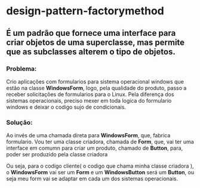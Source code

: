 # design-pattern-factorymethod

## É um padrão que fornece uma interface para criar objetos de uma superclasse, mas permite que as subclasses alterem o tipo de objetos.

### Problema:
Crio aplicações com formularios para sistema operacional windows que estão na classe **WindowsForm**, logo, pela qualidade do produto, passo a receber solicitações de formularios para o Linux.
Pela diferença dos sistemas operacionais, preciso mexer em toda logica do formulario windows e deixar o codigo sujo de condicionais. 

### Solução:
Ao invés de uma chamada direta para **WindowsForm**, que, fabrica formulario. Vou ter uma classe criadora, chamada de **Form**, que, vai ter uma interface em comumn para criar um produto, chamado de **Button**, para, poder ser produzido pela classe criadora

Ou seja, para o codigo cliente( o codigo que chama minha classe criadora ), o **WindowsForm**  vai ser um **Form** e um **WindowsButton** será um **Button**, ou seja meu form vai se adaptar em cada um dos sistemas operacionais.
